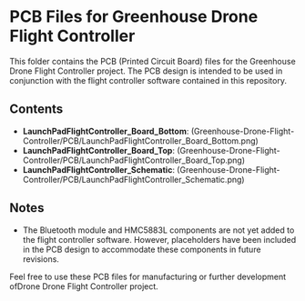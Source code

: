 # PCB Files for Greenhouse Drone Flight Controller

This folder contains the PCB (Printed Circuit Board) files for the Greenhouse Drone Flight Controller project. The PCB design is intended to be used in conjunction with the flight controller software contained in this repository.

## Contents

- **LaunchPadFlightController_Board_Bottom**: 
(Greenhouse-Drone-Flight-Controller/PCB/LaunchPadFlightController_Board_Bottom.png)
- **LaunchPadFlightController_Board_Top**: 
(Greenhouse-Drone-Flight-Controller/PCB/LaunchPadFlightController_Board_Top.png)
- **LaunchPadFlightController_Schematic**:
(Greenhouse-Drone-Flight-Controller/PCB/LaunchPadFlightController_Schematic.png)
## Notes

- The Bluetooth module and HMC5883L components are not yet added to the flight controller software. However, placeholders have been included in the PCB design to accommodate these components in future revisions.

Feel free to use these PCB files for manufacturing or further development ofDrone Drone Flight Controller project.
